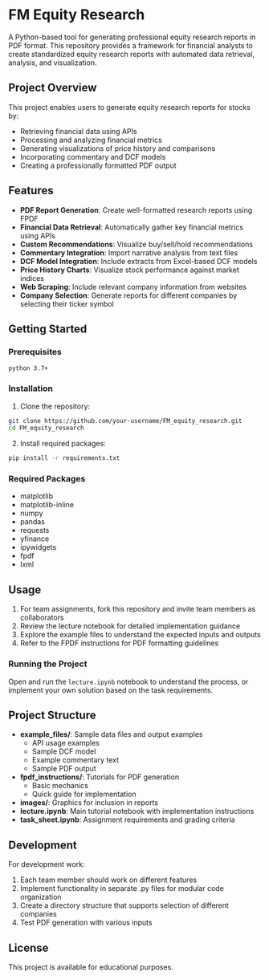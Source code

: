 # FM Equity Research

A Python-based tool for generating professional equity research reports in PDF format. This repository provides a framework for financial analysts to create standardized equity research reports with automated data retrieval, analysis, and visualization.

## Project Overview

This project enables users to generate equity research reports for stocks by:
- Retrieving financial data using APIs
- Processing and analyzing financial metrics
- Generating visualizations of price history and comparisons
- Incorporating commentary and DCF models
- Creating a professionally formatted PDF output

## Features

- **PDF Report Generation**: Create well-formatted research reports using FPDF
- **Financial Data Retrieval**: Automatically gather key financial metrics using APIs
- **Custom Recommendations**: Visualize buy/sell/hold recommendations
- **Commentary Integration**: Import narrative analysis from text files
- **DCF Model Integration**: Include extracts from Excel-based DCF models
- **Price History Charts**: Visualize stock performance against market indices
- **Web Scraping**: Include relevant company information from websites
- **Company Selection**: Generate reports for different companies by selecting their ticker symbol

## Getting Started

### Prerequisites

```
python 3.7+
```

### Installation

1. Clone the repository:
```bash
git clone https://github.com/your-username/FM_equity_research.git
cd FM_equity_research
```

2. Install required packages:
```bash
pip install -r requirements.txt
```

### Required Packages
- matplotlib
- matplotlib-inline
- numpy
- pandas
- requests
- yfinance
- ipywidgets
- fpdf
- lxml

## Usage

1. For team assignments, fork this repository and invite team members as collaborators
2. Review the lecture notebook for detailed implementation guidance
3. Explore the example files to understand the expected inputs and outputs
4. Refer to the FPDF instructions for PDF formatting guidelines

### Running the Project

Open and run the `lecture.ipynb` notebook to understand the process, or implement your own solution based on the task requirements.

## Project Structure

- **example_files/**: Sample data files and output examples
  - API usage examples
  - Sample DCF model
  - Example commentary text
  - Sample PDF output
- **fpdf_instructions/**: Tutorials for PDF generation
  - Basic mechanics
  - Quick guide for implementation
- **images/**: Graphics for inclusion in reports
- **lecture.ipynb**: Main tutorial notebook with implementation instructions
- **task_sheet.ipynb**: Assignment requirements and grading criteria

## Development

For development work:
1. Each team member should work on different features
2. Implement functionality in separate .py files for modular code organization
3. Create a directory structure that supports selection of different companies
4. Test PDF generation with various inputs

## License

This project is available for educational purposes.
